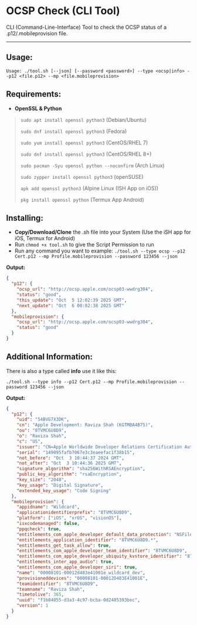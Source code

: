 # OCSP Check (CLI Tool)

CLI (Command-Line-Interface) Tool to check the OCSP status of a .p12/.mobileprovision file.

___

## Usage:

`Usage: ./tool.sh [--json] [--password <password>] --type <ocsp|info> --p12 <file.p12> --mp <file.mobileprovision>`

## Requirements:

- **OpenSSL & Python**
  
> `sudo apt install openssl python3` (Debian/Ubuntu)
>
> `sudo dnf install openssl python3` (Fedora)
>
> `sudo yum install openssl python3` (CentOS/RHEL 7)
>
> `sudo dnf install openssl python3` (CentOS/RHEL 8+)
>
> `sudo pacman -Syu openssl python --noconfirm` (Arch Linux)
>
> `sudo zypper install openssl python3` (openSUSE)
>
> `apk add openssl python3` (Alpine Linux (ISH App on iOS))
>
> `pkg install openssl python` (Termux App Android)


## Installing:

- **Copy/Download/Clone** the .sh file into your System (Use the iSH app for iOS, Termux for Android)
- Run `chmod +x tool.sh` to give the Script Permission to run
- Run any command you want to example: `./tool.sh --type ocsp --p12 Cert.p12 --mp Profile.mobileprovision --password 123456 --json`

**Output:**


```json
{
  "p12": {
    "ocsp_url": "http://ocsp.apple.com/ocsp03-wwdrg304",
    "status": "good",
    "this_update": "Oct  5 12:02:39 2025 GMT",
    "next_update": "Oct  6 00:02:38 2025 GMT"
  },
  "mobileprovision": {
    "ocsp_url": "http://ocsp.apple.com/ocsp03-wwdrg304",
    "status": "good"
  }
}
```


## Additional Information:

There is also a type called **info** use it like this:

`./tool.sh --type info --p12 Cert.p12 --mp Profile.mobileprovision --password 123456 --json`

**Output:**


```json
{
  "p12": {
    "uid": "54BVG7X3DK",
    "cn": "Apple Development: Raviza Shah (KGTMBA4B75)",
    "ou": "8TVMC6U8D9",
    "o": "Raviza Shah",
    "c": "US",
    "issuer": "CN=Apple Worldwide Developer Relations Certification Authority, OU=G3, O=Apple Inc., C=US",
    "serial": "149095fafb7067e3c3eaeefac1f38b15",
    "not_before": "Oct  3 10:44:37 2024 GMT",
    "not_after": "Oct  3 10:44:36 2025 GMT",
    "signature_algorithm": "sha256WithRSAEncryption",
    "public_key_algorithm": "rsaEncryption",
    "key_size": "2048",
    "key_usage": "Digital Signature",
    "extended_key_usage": "Code Signing"
  },
  "mobileprovision": {
    "appidname": "Wildcard",
    "applicationidentifierprefix": "8TVMC6U8D9",
    "platform": ["iOS", "xrOS", "visionOS"],
    "isxcodemanaged": false,
    "ppqcheck": true,
    "entitlements_com_apple_developer_default_data_protection": "NSFileProtectionComplete",
    "entitlements_application_identifier": "8TVMC6U8D9.*",
    "entitlements_get_task_allow": true,
    "entitlements_com_apple_developer_team_identifier": "8TVMC6U8D9",
    "entitlements_com_apple_developer_ubiquity_kvstore_identifier": "8TVMC6U8D9.*",
    "entitlements_inter_app_audio": true,
    "entitlements_com_apple_developer_siri": true,
    "name": "00008101-00012d483e41001e_wildcard_dev",
    "provisioneddevices": "00008101-00012D483E41001E",
    "teamidentifier": "8TVMC6U8D9",
    "teamname": "Raviza Shah",
    "timetolive": 365,
    "uuid": "f1b84055-d3a3-4c97-bcba-0d2485393bec",
    "version": 1
  }
}
```




